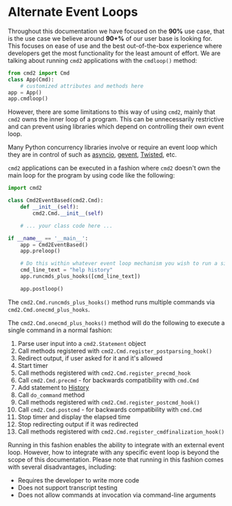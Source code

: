 # Alternate Event Loops

Throughout this documentation we have focused on the **90%** use case, that is the use case we believe around **90+%** of our user base is looking for. This focuses on ease of use and the best out-of-the-box experience where developers get the most functionality for the least amount of effort. We are talking about running `cmd2` applications with the `cmdloop()` method:

```py
from cmd2 import Cmd
class App(Cmd):
    # customized attributes and methods here
app = App()
app.cmdloop()
```

However, there are some limitations to this way of using `cmd2`, mainly that `cmd2` owns the inner loop of a program. This can be unnecessarily restrictive and can prevent using libraries which depend on controlling their own event loop.

Many Python concurrency libraries involve or require an event loop which they are in control of such as [asyncio](https://docs.python.org/3/library/asyncio.html), [gevent](http://www.gevent.org/), [Twisted](https://twistedmatrix.com), etc.

`cmd2` applications can be executed in a fashion where `cmd2` doesn't own the main loop for the program by using code like the following:

```py
import cmd2

class Cmd2EventBased(cmd2.Cmd):
    def __init__(self):
        cmd2.Cmd.__init__(self)

    # ... your class code here ...

if __name__ == '__main__':
    app = Cmd2EventBased()
    app.preloop()

    # Do this within whatever event loop mechanism you wish to run a single command
    cmd_line_text = "help history"
    app.runcmds_plus_hooks([cmd_line_text])

    app.postloop()
```

The `cmd2.Cmd.runcmds_plus_hooks()` method runs multiple commands via `cmd2.Cmd.onecmd_plus_hooks`.

The `cmd2.Cmd.onecmd_plus_hooks()` method will do the following to execute a single command in a normal fashion:

1.  Parse user input into a `cmd2.Statement` object
1.  Call methods registered with `cmd2.Cmd.register_postparsing_hook()`
1.  Redirect output, if user asked for it and it's allowed
1.  Start timer
1.  Call methods registered with `cmd2.Cmd.register_precmd_hook`
1.  Call `cmd2.Cmd.precmd` - for backwards compatibility with `cmd.Cmd`
1.  Add statement to [History](../features/history.md)
1.  Call `do_command` method
1.  Call methods registered with `cmd2.Cmd.register_postcmd_hook()`
1.  Call `cmd2.Cmd.postcmd` - for backwards compatibility with `cmd.Cmd`
1.  Stop timer and display the elapsed time
1.  Stop redirecting output if it was redirected
1.  Call methods registered with `cmd2.Cmd.register_cmdfinalization_hook()`

Running in this fashion enables the ability to integrate with an external event loop. However, how to integrate with any specific event loop is beyond the scope of this documentation. Please note that running in this fashion comes with several disadvantages, including:

- Requires the developer to write more code
- Does not support transcript testing
- Does not allow commands at invocation via command-line arguments
